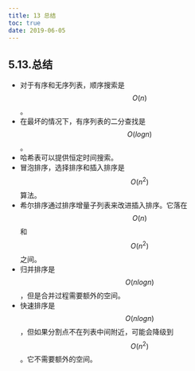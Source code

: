 ```yaml
---
title: 13 总结
toc: true
date: 2019-06-05
---
```

## 5.13.总结

* 对于有序和无序列表，顺序搜索是 $$O(n)$$。
* 在最坏的情况下，有序列表的二分查找是 $$O(logn)$$。
* 哈希表可以提供恒定时间搜索。
* 冒泡排序，选择排序和插入排序是 $$O(n^2)$$ 算法。
* 希尔排序通过排序增量子列表来改进插入排序。它落在 $$O(n)$$ 和 $$O(n^2)$$ 之间。
* 归并排序是 $$O(nlogn)$$，但是合并过程需要额外的空间。
* 快速排序是 $$O(nlogn)$$，但如果分割点不在列表中间附近，可能会降级到 $$O(n^2)$$ 。它不需要额外的空间。
